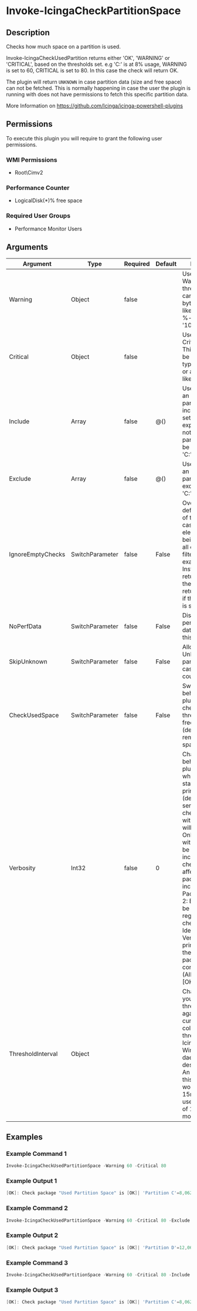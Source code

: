 
# Invoke-IcingaCheckPartitionSpace

## Description

Checks how much space on a partition is used.

Invoke-IcingaCheckUsedPartition returns either 'OK', 'WARNING' or 'CRITICAL', based on the thresholds set.
e.g 'C:' is at 8% usage, WARNING is set to 60, CRITICAL is set to 80. In this case the check will return OK.

The plugin will return `UNKNOWN` in case partition data (size and free space) can not be fetched. This is
normally happening in case the user the plugin is running with does not have permissions to fetch this
specific partition data.

More Information on https://github.com/Icinga/icinga-powershell-plugins

## Permissions

To execute this plugin you will require to grant the following user permissions.

### WMI Permissions

* Root\Cimv2

### Performance Counter

* LogicalDisk(*)\% free space

### Required User Groups

* Performance Monitor Users

## Arguments

| Argument | Type | Required | Default | Description |
| ---      | ---  | ---      | ---     | ---         |
| Warning | Object | false |  | Used to specify a Warning threshold. This can either be a byte-value type like '10GB' or a %-value, like '10%' |
| Critical | Object | false |  | Used to specify a Critical threshold. This can either be a byte-value type like '10GB' or a %-value, like '10%' |
| Include | Array | false | @() | Used to specify an array of partitions to be included. If not set, the check expects that all not excluded partitions should be checked. e.g. 'C:','D:' |
| Exclude | Array | false | @() | Used to specify an array of partitions to be excluded. e.g. 'C:','D:' |
| IgnoreEmptyChecks | SwitchParameter | false | False | Overrides the default behaviour of the plugin in case no check element is left for being checked (if all elements are filtered out for example). Instead of returning `Unknown` the plugin will return `Ok` instead if this argument is set. |
| NoPerfData | SwitchParameter | false | False | Disables the performance data output of this plugin |
| SkipUnknown | SwitchParameter | false | False | Allows to set Unknown partitions to Ok in case no metrics could be loaded. |
| CheckUsedSpace | SwitchParameter | false | False | Switches the behaviour of the plugin from checking with threshold for the free space (default) to the remaining (used) space instead |
| Verbosity | Int32 | false | 0 | Changes the behavior of the plugin output which check states are printed: 0 (default): Only service checks/packages with state not OK will be printed 1: Only services with not OK will be printed including OK checks of affected check packages including Package config 2: Everything will be printed regardless of the check state 3: Identical to Verbose 2, but prints in addition the check package configuration e.g (All must be [OK]) |
| ThresholdInterval | Object |  |  | Change the value your defined threshold checks against from the current value to a collected time threshold of the Icinga for Windows daemon, as described [here](https://icinga.com/docs/icinga-for-windows/latest/doc/service/10-Register-Service-Checks/). An example for this argument would be 1m or 15m which will use the average of 1m or 15m for monitoring. |

## Examples

### Example Command 1

```powershell
Invoke-IcingaCheckUsedPartitionSpace -Warning 60 -Critical 80
```

### Example Output 1

```powershell
[OK]: Check package "Used Partition Space" is [OK]| 'Partition C'=8,06204986572266%;60;;0;100 'Partition D'=12,06204736572266%;60;;0;100 'Partition K'=19,062047896572266%;60;;0;100
```

### Example Command 2

```powershell
Invoke-IcingaCheckUsedPartitionSpace -Warning 60 -Critical 80 -Exclude "C:"
```

### Example Output 2

```powershell
[OK]: Check package "Used Partition Space" is [OK]| 'Partition D'=12,06204736572266%;60;;0;100 'Partition K'=19,062047896572266%;60;;0;100
```

### Example Command 3

```powershell
Invoke-IcingaCheckUsedPartitionSpace -Warning 60 -Critical 80 -Include "C:"
```

### Example Output 3

```powershell
[OK]: Check package "Used Partition Space" is [OK]| 'Partition C'=8,06204986572266%;60;;0;100
```
